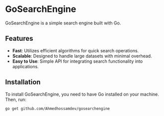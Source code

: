 # GoSearchEngine

GoSearchEngine is a simple search engine built with Go.

## Features

- **Fast**: Utilizes efficient algorithms for quick search operations.
- **Scalable**: Designed to handle large datasets with minimal overhead.
- **Easy to Use**: Simple API for integrating search functionality into applications.

## Installation

To install GoSearchEngine, you need to have Go installed on your machine. Then, run:

```bash
go get github.com/Ahmedhossamdev/gosearchengine
